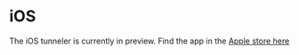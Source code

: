 # iOS

The iOS tunneler is currently in preview. Find the app in the [Apple store here](https://apps.apple.com/us/app/ziti-tunnel/id1460484353)

